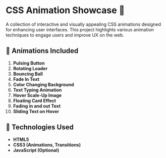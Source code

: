 # CSS Animation Showcase 🎨

A collection of interactive and visually appealing CSS animations designed for enhancing user interfaces. This project highlights various animation techniques to engage users and improve UX on the web.

## 🚀 Animations Included
1. **Pulsing Button**
2. **Rotating Loader**
3. **Bouncing Ball**
4. **Fade In Text**
5. **Color Changing Background**
6. **Text Typing Animation**
7. **Hover Scale-Up Image**
8. **Floating Card Effect**
9. **Fading in and out Text**
10. **Sliding Text on Hover**

## 🔧 Technologies Used
- **HTML5**
- **CSS3 (Animations, Transitions)**
- **JavaScript (Optional)**
